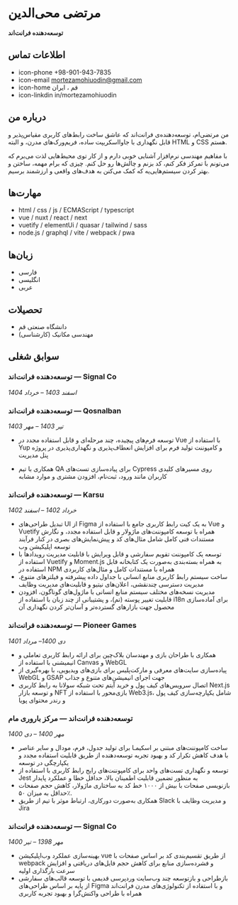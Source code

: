 <!-- left -->
# مرتضی محی‌الدین  
**توسعه‌دهنده فرانت‌اند**  

## اطلاعات تماس
- icon-phone  +98-901-943-7835 
- icon-email  mortezamohiuodin@gmail.com 
- icon-home قم ، ایران
- icon-linkdin in/mortezamohiuodin 

## درباره من  
من مرتضی‌ام، توسعه‌دهنده‌ی فرانت‌اند که عاشق ساخت رابط‌های کاربری مقیاس‌پذیر و قابل نگهداری با جاوااسکریپت ساده، فریم‌ورک‌های مدرن، و البته HTML و CSS هستم.

با مفاهیم مهندسی نرم‌افزار آشنایی خوبی دارم و از کار توی محیط‌هایی لذت می‌برم که می‌تونم با تمرکز فکر کنم، کد بزنم و چالش‌ها رو حل کنم. چیزی که برام مهمه، ساختن و بهتر کردن سیستم‌هایی‌یه که کمک می‌کنن به هدف‌های واقعی و ارزشمند برسیم.
## مهارت‌ها

- html / css / js / ECMAScript / typescript
- vue / nuxt / react / next
- vuetify / elementUi / quasar / tailwind / sass 
- node.js / graphql / vite / webpack / pwa

## زبان‌ها

- فارسی  
- انگلیسی  
- عربی  


## تحصیلات

- دانشگاه صنعتی قم  
- مهندسی مکانیک (کارشناسی)  

<!-- right -->

## سوابق شغلی
    
### توسعه‌دهنده فرانت‌اند — **Signal Co**  
_اسفند 1403 – خرداد 1404_


### توسعه‌دهنده فرانت‌اند — **Qosnalban**  
_تیر 1403 – مهر 1403_

- توسعه فرم‌های پیچیده، چند مرحله‌ای و قابل استفاده مجدد در Vue با استفاده از Yup و کامپوننت تولید فرم برای افزایش انعطاف‌پذیری و نگهداری‌پذیری در پروژه پنل مدیریت

- همکاری با تیم QA برای پیاده‌سازی تست‌های Cypress روی مسیرهای کلیدی کاربران مانند ورود، ثبت‌نام، افزودن مشتری و موارد مشابه

### توسعه‌دهنده فرانت‌اند — **Karsu**  
_خرداد 1402 – اسفند 1402_

-  تبدیل طراحی‌های UI از Figma به یک کیت رابط کاربری جامع با استفاده از Vue و Vuetify همراه با توسعه کامپوننت‌های ماژولار و قابل استفاده مجدد، و نگارش مستندات فنی کامل شامل مثال‌های کد و پیش‌نمایش‌های بصری در کنار فرآیند توسعه اپلیکیشن وب  
- توسعه یک کامپوننت تقویم سفارشی و قابل ویرایش با قابلیت مدیریت رویدادها با استفاده از Vuetify و Moment.js به همراه بسته‌بندی به‌صورت یک کتابخانه قابل استفاده در NPM همراه با مستندات کامل و مثال‌های کاربردی
-  ساخت سیستم رابط کاربری منابع انسانی با جداول داده پیشرفته و فیلترهای متنوع، مدیریت دسترسی چندنقشی، اعلان‌های نیتیو و قابلیت‌های مدیریت وظایف
- مدیریت نسخه‌های مختلف سیستم منابع انسانی با ماژول‌های گوناگون، افزودن قابلیت تغییر پوسته (تم)، و پشتیبانی از چند زبان با استفاده از i18n برای آماده‌سازی محصول جهت بازارهای گسترده‌تر و آسان‌تر کردن نگهداری آن 

### توسعه‌دهنده فرانت‌اند — **Pioneer Games**  
_دی 1400– مرداد 1401_

<!--pagebreak-->


-  همکاری با طراحان بازی و مهندسان بلاک‌چین برای ارائه رابط کاربری تعاملی و انیمیشنی با استفاده از Canvas و WebGL
- پیاده‌سازی سایت‌های معرفی و مارکت‌پلیس برای بازی‌های ویدیویی، با بهره‌گیری از WebGL و GSAP جهت اجرای انیمیشن‌های متنوع و جذاب
-   اتصال سرویس‌های کیف پول و خرید آیتم تحت شبکه سولانا به رابط کاربری Next.js و توسعه بازار NFT بازی‌محور با استفاده از Web3.js، شامل یکپارچه‌سازی کیف پول و رندر محتوای پویا 

### توسعه‌دهنده فرانت‌اند — **مرکز باروری مام**  
_مهر 1400 – دی 1400_

 - ساخت کامپوننت‌های مبتنی بر اسکیمـا برای تولید جدول، فرم، مودال و سایر عناصر با هدف کاهش تکرار کد و بهبود تجربه توسعه‌دهنده از طریق قابلیت استفاده مجدد و یکپارچگی در توسعه
 - توسعه و نگهداری تست‌های واحد برای کامپوننت‌های رایج رابط کاربری با استفاده از Jest به منظور تضمین قابلیت اطمینان بالا، حداقل خطا و عملکرد پایدار
- بازنویسی صفحات با بیش از ۱۰۰۰ خط کد به ساختاری ماژولار، کاهش حجم صفحات حداقل به میزان ۵۰٪.
- همکاری به‌صورت دورکاری، ارتباط موثر با تیم از طریق Slack و مدیریت وظایف با Jira

### توسعه‌دهنده فرانت‌اند — **Signal Co**  
_مهر 1398 – تیر 1400_

- بهینه‌سازی عملکرد وب‌اپلیکیشن vue از طریق تقسیم‌بندی کد بر اساس صفحات با webpack و فشرده‌سازی منابع برای کاهش حجم فایل‌های دریافتی و افزایش سرعت بارگذاری اولیه 
- بازطراحی و بازتوسعه چند وب‌سایت وردپرسی قدیمی با توسعه قالب‌های سفارشی از پایه بر اساس طراحی‌های Figma و با استفاده از تکنولوژی‌های مدرن فرانت‌اند همراه با طراحی واکنش‌گرا و بهبود تجربه کاربری


<!-- ### توسعه‌دهنده فرانت‌اند — **Tipsy**  
_تیر 1397 – مهر 1398_

-   توسعه کامپوننت‌های رابط کاربری و قالب‌ها با ادغام با WordPress REST API و فیلدهای اختصاصی ACF  -->